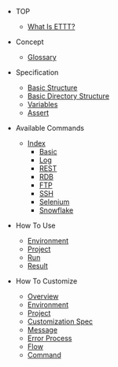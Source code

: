 
* TOP

  * [What Is ETTT?](README.md)

* Concept

  * [Glossary](pages/concept/glossary.md)

* Specification

  * [Basic Structure](pages/specification/basic_structure.md)
  * [Basic Directory Structure](pages/specification/basic_directory_structure.md)
  * [Variables](pages/specification/variables.md)
  * [Assert](pages/specification/assert.md)
  
* Available Commands
  * [Index](pages/specification/command/index.md)
    * [Basic](https://github.com/epion-tropic-test-tool/epion-t3-basic/blob/master/basic_spec.md)
    * [Log](https://github.com/epion-tropic-test-tool/epion-t3-log/blob/master/log_spec.md)
    * [REST](https://github.com/epion-tropic-test-tool/epion-t3-rest/blob/master/rest_spec.md)
    * [RDB](https://github.com/epion-tropic-test-tool/epion-t3-rdb/blob/master/rdb_spec.md)
    * [FTP](https://github.com/epion-tropic-test-tool/epion-t3-ftp/blob/master/ftp_spec.md)
    * [SSH](https://github.com/epion-tropic-test-tool/epion-t3-ssh/blob/master/ssh_spec.md)
    * [Selenium](https://github.com/epion-tropic-test-tool/epion-t3-selenium/blob/master/selenium_spec.md)
    * [Snowflake](https://github.com/epion-tropic-test-tool/epion-t3-snowflake/blob/master/snowflake_spec.md)
  
* How To Use
  * [Environment](pages/use/environment.md)
  * [Project](pages/use/build.md)
  * [Run](pages/use/run.md)
  * [Result](pages/use/result.md)

* How To Customize
  * [Overview](pages/customize/overview.md)
  * [Environment](pages/customize/environment.md)
  * [Project](pages/customize/project.md)
  * [Customization Spec](pages/customize/spec.md)
  * [Message](pages/customize/message.md)
  * [Error Process](pages/customize/errorprocess.md)
  * [Flow](pages/customize/flow.md)
  * [Command](pages/customize/command.md)

